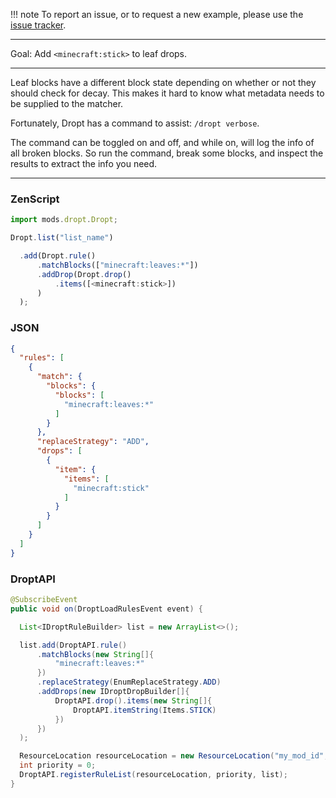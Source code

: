 
!!! note
    To report an issue, or to request a new example, please use the [issue tracker](https://github.com/codetaylor/dropt/issues).

---

Goal: Add `<minecraft:stick>` to leaf drops.

---

Leaf blocks have a different block state depending on whether or not they should check for decay. This makes it hard to know what metadata needs to be supplied to the matcher.

Fortunately, Dropt has a command to assist: `/dropt verbose`.

The command can be toggled on and off, and while on, will log the info of all broken blocks. So run the command, break some blocks, and inspect the results to extract the info you need.

---

### ZenScript

```js
import mods.dropt.Dropt;

Dropt.list("list_name")

  .add(Dropt.rule()
      .matchBlocks(["minecraft:leaves:*"])
      .addDrop(Dropt.drop()
          .items([<minecraft:stick>])
      )
  );
```

### JSON

```json
{
  "rules": [
    {
      "match": {
        "blocks": {
          "blocks": [
            "minecraft:leaves:*"
          ]
        }
      },
      "replaceStrategy": "ADD",
      "drops": [
        {
          "item": {
            "items": [
              "minecraft:stick"
            ]
          }
        }
      ]
    }
  ]
}
```

### DroptAPI

```java
@SubscribeEvent
public void on(DroptLoadRulesEvent event) {

  List<IDroptRuleBuilder> list = new ArrayList<>();

  list.add(DroptAPI.rule()
      .matchBlocks(new String[]{
          "minecraft:leaves:*"
      })
      .replaceStrategy(EnumReplaceStrategy.ADD)
      .addDrops(new IDroptDropBuilder[]{
          DroptAPI.drop().items(new String[]{
              DroptAPI.itemString(Items.STICK)
          })
      })
  );

  ResourceLocation resourceLocation = new ResourceLocation("my_mod_id", "rule_list_name");
  int priority = 0;
  DroptAPI.registerRuleList(resourceLocation, priority, list);
}
```